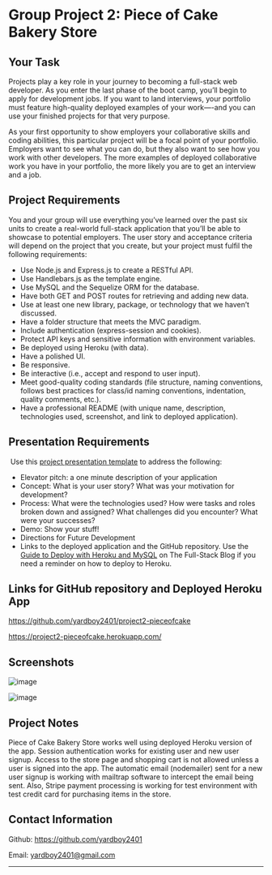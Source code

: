 # Group Project 2: Piece of Cake Bakery Store

## Your Task

Projects play a key role in your journey to becoming a full-stack web developer. As you enter the last phase of the boot camp, you’ll begin to apply for development jobs. If you want to land interviews, your portfolio must feature high-quality deployed examples of your work—-and you can use your finished projects for that very purpose.

As your first opportunity to show employers your collaborative skills and coding abilities, this particular project will be a focal point of your portfolio. Employers want to see what you can do, but they also want to see how you work with other developers. The more examples of deployed collaborative work you have in your portfolio, the more likely you are to get an interview and a job.

## Project Requirements

You and your group will use everything you’ve learned over the past six units to create a real-world full-stack application that you’ll be able to showcase to potential employers. The user story and acceptance criteria will depend on the project that you create, but your project must fulfil the following requirements:
​
* Use Node.js and Express.js to create a RESTful API.
​
* Use Handlebars.js as the template engine.
​
* Use MySQL and the Sequelize ORM for the database.
​
* Have both GET and POST routes for retrieving and adding new data.
​
* Use at least one new library, package, or technology that we haven’t discussed.
​
* Have a folder structure that meets the MVC paradigm.
​
* Include authentication (express-session and cookies).
​
* Protect API keys and sensitive information with environment variables.
​
* Be deployed using Heroku (with data).
​
* Have a polished UI.
​
* Be responsive.
​
* Be interactive (i.e., accept and respond to user input).
​
* Meet good-quality coding standards (file structure, naming conventions, follows best practices for class/id naming conventions, indentation, quality comments, etc.).
​
* Have a professional README (with unique name, description, technologies used, screenshot, and link to deployed application).
​
## Presentation Requirements
​
Use this [project presentation template](https://docs.google.com/presentation/d/10QaO9KH8HtUXj__81ve0SZcpO5DbMbqqQr4iPpbwKks/edit?usp=sharing) to address the following: 
​
* Elevator pitch: a one minute description of your application
​
* Concept: What is your user story? What was your motivation for development?
​
* Process: What were the technologies used? How were tasks and roles broken down and assigned? What challenges did you encounter? What were your successes?
​
* Demo: Show your stuff!
​
* Directions for Future Development
​
* Links to the deployed application and the GitHub repository. Use the [Guide to Deploy with Heroku and MySQL](https://coding-boot-camp.github.io/full-stack/heroku/deploy-with-heroku-and-mysql) on The Full-Stack Blog if you need a reminder on how to deploy to Heroku.
​
## Links for GitHub repository and Deployed Heroku App

https://github.com/yardboy2401/project2-pieceofcake

https://project2-pieceofcake.herokuapp.com/

## Screenshots

![image](https://user-images.githubusercontent.com/85953688/151715506-d63885d4-33fd-4db5-9f72-569c3112e778.png)

![image](https://user-images.githubusercontent.com/85953688/151715535-d52ac5e1-376c-4b65-8a2f-fcac12b21b4d.png)

## Project Notes

Piece of Cake Bakery Store works well using deployed Heroku version of the app. Session authentication works for existing user and new user signup. Access to the store page and shopping cart is not allowed unless a user is signed into the app. The automatic email (nodemailer) sent for a new user signup is working with mailtrap software to intercept the email being sent. Also, Stripe payment processing is working for test environment with test credit card for purchasing items in the store.

## Contact Information

Github: https://github.com/yardboy2401

Email: yardboy2401@gmail.com

- - - -
